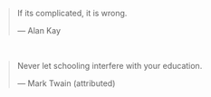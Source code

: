 > If its complicated, it is wrong.
>
> — Alan Kay

&nbsp;

> Never let schooling interfere with your education.
>
> — Mark Twain (attributed)

